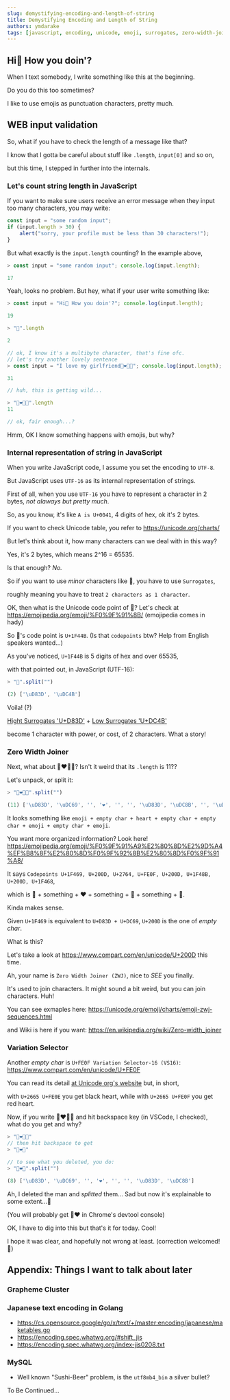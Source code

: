 ```yaml
---
slug: demystifying-encoding-and-length-of-string
title: Demystifying Encoding and Length of String
authors: ymdarake
tags: [javascript, encoding, unicode, emoji, surrogates, zero-width-joiner, variation-selector, utf-8, utf-16, jisx0208]
---
```



## Hi👋 How you doin'?

When I text somebody, I write something like this at the beginning.

Do you do this too sometimes?

I like to use emojis as punctuation characters, pretty much.

## WEB input validation

So, what if you have to check the length of a message like that?

I know that I gotta be careful about stuff like `.length`, `input[0]` and so on,

but this time, I stepped in further into the internals.

### Let's count string length in JavaScript

<!-- truncate -->

If you want to make sure users receive an error message when they input too many characters, you may write:

```js
const input = "some random input";
if (input.length > 30) {
    alert("sorry, your profile must be less than 30 characters!");
}
```

But what exactly is the `input.length` counting? In the example above,
```js
> const input = "some random input"; console.log(input.length);

17
```

Yeah, looks no problem. But hey, what if your user write something like:
```js
> const input = "Hi👋 How you doin'?"; console.log(input.length);

19

> "👋".length

2

// ok, I know it's a multibyte character, that's fine ofc.
// let's try another lovely sentence
> const input = "I love my girlfriend👩‍❤️‍💋‍👨"; console.log(input.length);

31

// huh, this is getting wild...

> "👩‍❤️‍💋‍👨".length
11

// ok, fair enough...?
```

Hmm, OK I know something happens with emojis, but why?

### Internal representation of string in JavaScript

When you write JavaScript code, I assume you set the encoding to `UTF-8`.

But JavaScript uses `UTF-16` as its internal representation of strings.

First of all, when you use `UTF-16` you have to represent a character in 2 bytes, _not alaways but pretty much_.

So, as you know, it's like `A is U+0041`, 4 digits of hex, ok it's 2 bytes.

If you want to check Unicode table, you refer to https://unicode.org/charts/

But let's think about it, how many characters can we deal with in this way?

Yes, it's 2 bytes, which means 2^16 = 65535.

Is that enough? _No._

So if you want to use _minor_ characters like 👋, you have to use `Surrogates`,

roughly meaning you have to treat `2 characters as 1 character`.

OK, then what is the Unicode code point of 👋? Let's check at https://emojipedia.org/emoji/%F0%9F%91%8B/ (emojipedia comes in hady)

So 👋's code point is `U+1F44B`. (Is that `codepoints` btw? Help from English speakers wanted...)

As you've noticed, `U+1F44B` is 5 digits of hex and over 65535,

with that pointed out, in JavaScript (UTF-16):

```js
> "👋".split("")

(2) ['\uD83D', '\uDC4B']
```

Voila! (?)

[Hight Surrogates 'U+D83D'](https://www.compart.com/en/unicode/U+D83D) + [Low Surrogates 'U+DC4B'](https://www.compart.com/en/unicode/U+DC4B)

become 1 character with power, or cost, of 2 characters. What a story!

### Zero Width Joiner

Next, what about 👩‍❤️‍💋‍👨? Isn't it weird that its `.length` is 11??

Let's unpack, or split it:

```js
> "👩‍❤️‍💋‍👨".split("")

(11) ['\uD83D', '\uDC69', '‍', '❤', '️', '‍', '\uD83D', '\uDC8B', '‍', '\uD83D', '\uDC68']
```

It looks something like `emoji + empty char + heart + empty char + empty char + emoji + empty char + emoji`.

You want more organized information? Look here! https://emojipedia.org/emoji/%F0%9F%91%A9%E2%80%8D%E2%9D%A4%EF%B8%8F%E2%80%8D%F0%9F%92%8B%E2%80%8D%F0%9F%91%A8/

It says `Codepoints	U+1F469, U+200D, U+2764, U+FE0F, U+200D, U+1F48B, U+200D, U+1F468`,

which is 👩 + something + ❤ + something + 💋 + something + 👨.

Kinda makes sense.

Given `U+1F469` is equivalent to `U+D83D + U+DC69`, `U+200D` is the one of _empty char_.

What is this?

Let's take a look at https://www.compart.com/en/unicode/U+200D this time.

Ah, your name is `Zero Width Joiner (ZWJ)`, nice to _SEE_ you finally.

It's used to join characters. It might sound a bit weird, but you can join characters. Huh!

You can see exmaples here: https://unicode.org/emoji/charts/emoji-zwj-sequences.html

and Wiki is here if you want: https://en.wikipedia.org/wiki/Zero-width_joiner

### Variation Selector

Another _empty char_ is `U+FE0F Variation Selector-16 (VS16)`: https://www.compart.com/en/unicode/U+FE0F

You can read its detail [at Unicode org's website](http://www.unicode.org/Public/6.1.0/ucd/StandardizedVariants.html) but, in short,

with `U+2665 U+FE0E` you get black heart, while with `U+2665 U+FE0F` you get red heart.

Now, if you write 👩‍❤️‍💋‍👨 and hit backspace key (in VSCode, I checked), what do you get and why?

```js
> "👩‍❤️‍💋‍👨"
// then hit backspace to get
> "👩‍❤️‍💋"

// to see what you deleted, you do:
> "👩‍❤️‍💋".split("")

(8) ['\uD83D', '\uDC69', '‍', '❤', '️', '‍', '\uD83D', '\uDC8B']
```

Ah, I deleted the man and _splitted_ them... Sad but now it's explainable to some extent...🫣

(You will probably get 👩‍❤️ in Chrome's devtool console)

OK, I have to dig into this but that's it for today. Cool!

I hope it was clear, and hopefully not wrong at least. (correction welcomed!🙏)


## Appendix: Things I want to talk about later

### Grapheme Cluster
### Japanese text encoding in Golang
- https://cs.opensource.google/go/x/text/+/master:encoding/japanese/maketables.go
- https://encoding.spec.whatwg.org/#shift_jis
- https://encoding.spec.whatwg.org/index-jis0208.txt
### MySQL
- Well known "Sushi-Beer" problem, is the `utf8mb4_bin` a silver bullet?

To Be Continued...
